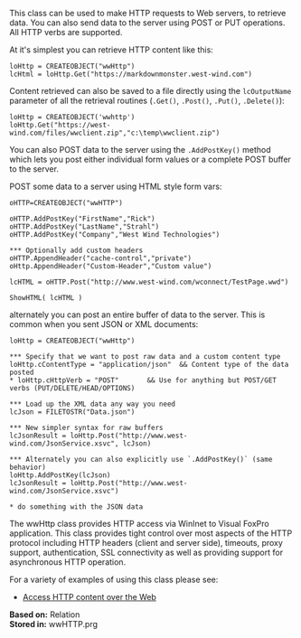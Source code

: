 ﻿This class can be used to make HTTP requests to Web servers, to retrieve data. You can also send data to the server using POST or PUT operations. All HTTP verbs are supported.

At it's simplest you can retrieve HTTP content like this:

```foxpro
loHttp = CREATEOBJECT("wwHttp")
lcHtml = loHttp.Get("https://markdownmonster.west-wind.com")
```

Content retrieved can also be saved to a file directly using the `lcOutputName` parameter of all the retrieval routines (`.Get()`, `.Post()`, `.Put()`, `.Delete()`):

```foxpro
loHttp = CREATEOBJECT('wwhttp')
loHttp.Get("https://west-wind.com/files/wwclient.zip","c:\temp\wwclient.zip")
```

You can also POST data to the server using the `.AddPostKey()` method which lets you post either individual form values or a complete POST buffer to the server.

POST some data to a server using HTML style form vars:

```foxpro
oHTTP=CREATEOBJECT("wwHTTP")

oHTTP.AddPostKey("FirstName","Rick")
oHTTP.AddPostKey("LastName","Strahl")
oHTTP.AddPostKey("Company","West Wind Technologies")

*** Optionally add custom headers
oHTTP.AppendHeader("cache-control","private")
oHttp.AppendHeader("Custom-Header","Custom value")

lcHTML = oHTTP.Post("http://www.west-wind.com/wconnect/TestPage.wwd")

ShowHTML( lcHTML )
```

alternately you can post an entire buffer of data to the server. This is common when you sent JSON or XML documents:

```foxpro
loHttp = CREATEOBJECT("wwHttp")

*** Specify that we want to post raw data and a custom content type
loHttp.cContentType = "application/json"  && Content type of the data posted
* loHttp.cHttpVerb = "POST"       && Use for anything but POST/GET verbs (PUT/DELETE/HEAD/OPTIONS)

*** Load up the XML data any way you need
lcJson = FILETOSTR("Data.json")

*** New simpler syntax for raw buffers
lcJsonResult = loHttp.Post("http://www.west-wind.com/JsonService.xsvc", lcJson)

*** Alternately you can also explicitly use `.AddPostKey()` (same behavior)
loHttp.AddPostKey(lcJson)
lcJsonResult = loHttp.Post("http://www.west-wind.com/JsonService.xsvc")

* do something with the JSON data
```

The wwHttp class provides HTTP access via WinInet to Visual FoxPro application. This class provides tight control over most aspects of the HTTP protocol including HTTP headers (client and server side), timeouts, proxy support, authentication, SSL connectivity as well as providing support for asynchronous HTTP operation.

For a variety of examples of using this class please see:

* [Access HTTP content over the Web](VFPS://Topic/_S9001ZXIH) 


**Based on:** Relation  
**Stored in:** wwHTTP.prg